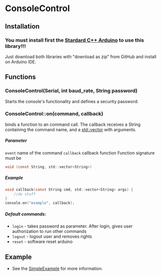 # ConsoleControl

## Installation

### You must install first the [Stardard C++ Arduino](https://github.com/maniacbug/StandardCplusplus) to use this library!!!

Just download both libraries with "download as zip" from GitHub and install on Arduino IDE.

## Functions

### ConsoleControl(Serial, int baud_rate, String password)
Starts the console's functionality and defines a security password.

### ConsoleControl::on(command, callback)
binds a function to an command call. The callback receives a String containing the command name, and a [std::vector](http://www.cplusplus.com/reference/vector/vector/) with arguments.
##### Parameter
```event``` name of the command
```callback``` callback function
Function signature must be
```c
void (const String, std::vector<String>)
```
##### Example
```c
void callback(const String cmd, std::vector<String> args) {
	//do stuff
}
console.on("example", callback);
```
##### Default commands:
* `login` - takes password as parameter. After login, gives user authorization to run other commands
* `logout` - logout user and removes rights
* `reset` - software reset arduino

## Example
* See the [SimpleExample](examples/SimpleExample/SimpleExample.ino) for more information.
